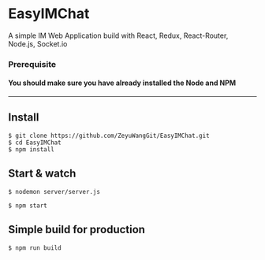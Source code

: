 # EasyIMChat

A simple IM Web Application build with React, Redux, React-Router, Node.js, Socket.io

### Prerequisite

#### You should make sure you have already installed the **Node** and **NPM**
---

## Install

    $ git clone https://github.com/ZeyuWangGit/EasyIMChat.git
    $ cd EasyIMChat
    $ npm install


## Start & watch

    $ nodemon server/server.js

    $ npm start

## Simple build for production

    $ npm run build

